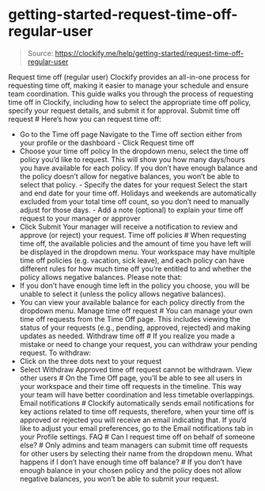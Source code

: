 # getting-started-request-time-off-regular-user

> Source: https://clockify.me/help/getting-started/request-time-off-regular-user

Request time off (regular user)
Clockify provides an all-in-one process for requesting time off, making it easier to manage your schedule and ensure team coordination. This guide walks you through the process of requesting time off in Clockify, including how to select the appropriate time off policy, specify your request details, and submit it for approval.
Submit time off request #
Here’s how you can request time off:
- Go to the Time off page
Navigate to the Time off section either from your profile or the dashboard - Click Request time off
- Choose your time off policy
In the dropdown menu, select the time off policy you’d like to request. This will show you how many days/hours you have available for each policy.
If you don’t have enough balance and the policy doesn’t allow for negative balances, you won’t be able to select that policy. - Specify the dates for your request
Select the start and end date for your time off. Holidays and weekends are automatically excluded from your total time off count, so you don’t need to manually adjust for those days. - Add a note (optional) to explain your time off request to your manager or approver
- Click Submit
Your manager will receive a notification to review and approve (or reject) your request.
Time off policies #
When requesting time off, the available policies and the amount of time you have left will be displayed in the dropdown menu. Your workspace may have multiple time off policies (e.g. vacation, sick leave), and each policy can have different rules for how much time off you’re entitled to and whether the policy allows negative balances.
Please note that:
- If you don’t have enough time left in the policy you choose, you will be unable to select it (unless the policy allows negative balances).
- You can view your available balance for each policy directly from the dropdown menu.
Manage time off request #
You can manage your own time off requests from the Time Off page. This includes viewing the status of your requests (e.g., pending, approved, rejected) and making updates as needed.
Withdraw time off #
If you realize you made a mistake or need to change your request, you can withdraw your pending request.
To withdraw:
- Click on the three dots next to your request
- Select Withdraw
Approved time off request cannot be withdrawn.
View other users #
On the Time Off page, you’ll be able to see all users in your workspace and their time off requests in the timeline. This way your team will have better coordination and less timetable overlappings.
Email notifications #
Clockify automatically sends email notifications for key actions related to time off requests, therefore, when your time off is approved or rejected you will receive an email indicating that.
If you’d like to adjust your email preferences, go to the Email notifications tab in your Profile settings.
FAQ #
Can I request time off on behalf of someone else? #
Only admins and team managers can submit time off requests for other users by selecting their name from the dropdown menu.
What happens if I don’t have enough time off balance? #
If you don’t have enough balance in your chosen policy and the policy does not allow negative balances, you won’t be able to submit your request.